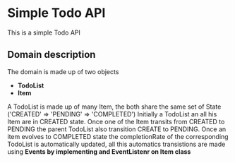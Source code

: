 # Simple Todo API
This is a simple Todo API

## Domain description
The domain is made up of two objects

- **TodoList**
- **Item**

A TodoList is made up of many Item, the both share the same set of State ('CREATED' => 'PENDING' => 'COMPLETED')
Initially a TodoList an all his Item are in CREATED state. Once one of the Item transits from CREATED to PENDING the parent TodoList also transition CREATE to PENDING. Once an item evolves to COMPLETED state the completionRate of the corresponding TodoList is automatically updated, all this automatics transistions are made using <b>Events by implementing and EventListenr on Item class</b>




